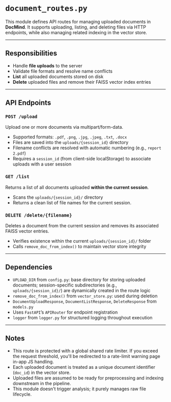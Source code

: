 # `document_routes.py`

This module defines API routes for managing uploaded documents in **DocMind**. It supports uploading, listing, and deleting files via HTTP endpoints, while also managing related indexing in the vector store.

---

## Responsibilities

- Handle **file uploads** to the server
- Validate file formats and resolve name conflicts
- **List** all uploaded documents stored on disk
- **Delete** uploaded files and remove their FAISS vector index entries

---

## API Endpoints

### `POST /upload`
Upload one or more documents via multipart/form-data.

- Supported formats: `.pdf`, `.png`, `.jpg`, `.jpeg`, `.txt`, `.docx`
- Files are saved into the `uploads/{session_id}` directory
- Filename conflicts are resolved with automatic numbering (e.g., `report 2.pdf`)
- Requires a `session_id` (from client-side localStorage) to associate uploads with a user session

### `GET /list`
Returns a list of all documents uploaded **within the current session**.

- Scans the `uploads/{session_id}/` directory
- Returns a clean list of file names for the current session.

### `DELETE /delete/{filename}`
Deletes a document from the current session and removes its associated FAISS vector entries.

- Verifies existence within the current `uploads/{session_id}/` folder
- Calls `remove_doc_from_index()` to maintain vector store integrity

---

## Dependencies

- `UPLOAD_DIR` from `config.py`: base directory for storing uploaded documents; session-specific subdirectories (e.g., `uploads/{session_id}/`) are dynamically created in the route logic
- `remove_doc_from_index()` from `vector_store.py`: used during deletion
- `DocumentUploadResponse`, `DocumentListResponse`, `DeleteResponse` from `models.py`
- Uses `FastAPI`’s `APIRouter` for endpoint registration
- `logger` from `logger.py` for structured logging throughout execution

---

## Notes

- This route is protected with a global shared rate limiter. If you exceed the request threshold, you'll be redirected to a rate-limit warning page in-app JS handling.
- Each uploaded document is treated as a unique document identifier (`doc_id`) in the vector store.
- Uploaded files are assumed to be ready for preprocessing and indexing downstream in the pipeline.
- This module doesn't trigger analysis; it purely manages raw file lifecycle.
